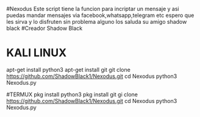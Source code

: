 #Nexodus
Este script tiene la funcion para incriptar un mensaje y asi puedas mandar mensajes via facebook,whatsapp,telegram etc 
espero que les sirva y lo disfruten sin problema alguno los saluda su amigo shadow black 
#Creador Shadow Black 
# KALI LINUX 
apt-get install python3 
apt-get install git
git clone https://github.com/ShadowBlack1/Nexodus.git
cd Nexodus
python3 Nexodus.py

#TERMUX
pkg install python3 
pkg install git
gi clone https://github.com/ShadowBlack1/Nexodus.git
cd Nexodus
python3 Nexodus.py
